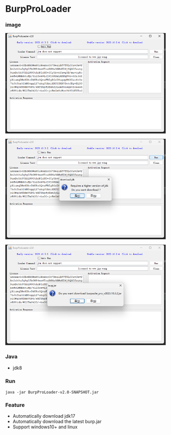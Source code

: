 # BurpProLoader

### image
![1](https://github.com/lianshufeng/BurpProLoader/raw/master/images/1.png)

![2](https://github.com/lianshufeng/BurpProLoader/raw/master/images/2.png)

![3](https://github.com/lianshufeng/BurpProLoader/raw/master/images/3.png)

### Java 
- jdk8

### Run
````shell
java -jar BurpProLoader-v2.0-SNAPSHOT.jar
````

### Feature
- Automatically download jdk17
- Automatically download the latest burp.jar
- Support windows10+ and linux